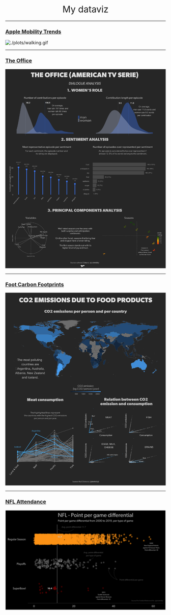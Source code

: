<h1 style="font-weight:normal" align="center">
  &nbsp;My dataviz&nbsp;
</h1>

***

### [Apple Mobility Trends](https://github.com/JulietteBgl/Dataviz/blob/master/R/Apple_mobility_trends.Rmd)
![./plots/walking.gif](https://raw.githubusercontent.com/JulietteBgl/Dataviz/master/plots/walking.gif)

***

### [The Office](https://github.com/JulietteBgl/Dataviz/blob/master/R/CO2_emissions_due_to_food_produtcs.Rmd)
![./plots/the_office.png](https://raw.githubusercontent.com/JulietteBgl/Dataviz/master/plots/the_office.png)

***

### [Foot Carbon Footprints](https://github.com/JulietteBgl/Dataviz/blob/master/R/The_Office.Rmd)
![./plots/co2_emissions.png](https://raw.githubusercontent.com/JulietteBgl/Dataviz/master/plots/co2_emissions.png)

***

### [NFL Attendance](https://github.com/JulietteBgl/Dataviz/blob/master/R/NFL_pts_differential.R)
![./plots/NFL_boxplot.png](https://raw.githubusercontent.com/JulietteBgl/Dataviz/master/plots/NFL_boxplot.png)
